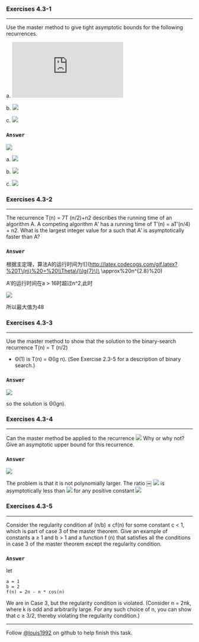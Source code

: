 ### Exercises 4.3-1
***
Use the master method to give tight asymptotic bounds for the following recurrences.

a. ![](http://latex.codecogs.com/gif.latex?%20T\(n\)%20=%204T\(n/2\)+n%20)

b. ![](http://latex.codecogs.com/gif.latex?%20T\(n\)%20=%204T\(n/2\)+n^2%20)

c. ![](http://latex.codecogs.com/gif.latex?%20T\(n\)%20=%204T\(n/2\)+n^3%20)

### `Answer`
![](http://latex.codecogs.com/gif.latex?%20n^{\\log_{b}{a}}%20=%20n^{\\log_{2}{4}}%20=%20n^2)

a. ![](http://latex.codecogs.com/gif.latex?%20\\Theta\(n^2\)%20)

b. ![](http://latex.codecogs.com/gif.latex?%20\\Theta\(n^2%20\\lg{n}\)%20)

c. ![](http://latex.codecogs.com/gif.latex?%20\\Theta\(n^3\)%20)


### Exercises 4.3-2
***
The recurrence T(n) = 7T (n/2)+n2 describes the running time of an algorithm A. A competing algorithm A′ has a running time of T′(n) = aT′(n/4) + n2. What is the largest integer value for a such that A′ is asymptotically faster than A?

### `Answer`
根据主定理，算法A的运行时间为![](http://latex.codecogs.com/gif.latex?%20T\(n\)%20=%20\\Theta\(\\lg{7}\)\ \\approx%20n^{2.8}%20)

A'的运行时间在a > 16时超过n^2,此时

![](http://latex.codecogs.com/gif.latex?%20T\(n\)%20=%20\\Theta\(n^{\\log_{4}{a}}\)%20<%20%20\\lg{7}%20=%20\\log_{4}{49})

所以最大值为48



### Exercises 4.3-3
***
Use the master method to show that the solution to the binary-search recurrence T(n) = T (n/2)
+ Θ(1) is T(n) = Θ(lg n). (See Exercise 2.3-5 for a description of binary search.)
### `Answer`
![](http://latex.codecogs.com/gif.latex?%20n^{\\log_{b}{a}}%20=%20n^{\\log_{2}{1}%20=%201}%20)

so the solution is Θ(lgn).


### Exercises 4.3-4
***
Can the master method be applied to the recurrence
![](http://latex.codecogs.com/gif.latex?%20T\(n\)%20=%204T\(n/2\)%20+%20n^2%20\\lg{n}%20)
Why or why not? Give an asymptotic upper bound for this recurrence.

### `Answer`
![](http://latex.codecogs.com/gif.latex?%20n^{\\log_{b}{a}}%20=%20n^{\\log_{2}{4}}%20=%20n^2%20)

The problem is that it is not polynomially larger. The ratio ￼ 
![](http://latex.codecogs.com/gif.latex?%20f\(n\)%20/%20n^{\\log_{b}{a}}%20=%20\\lg{n})
is asymptotically less than 
![](http://latex.codecogs.com/gif.latex?%20n^\\epsilon%20) for any positive constant 
![](http://latex.codecogs.com/gif.latex?%20\\epsilon%20)

### Exercises 4.3-5
***
Consider the regularity condition af (n/b) ≤ cf(n) for some constant c < 1, which is part of case 3 of the master theorem. Give an example of constants a ≥ 1 and b > 1 and a function f (n) that satisfies all the conditions in case 3 of the master theorem except the regularity condition.

### `Answer`
let
	
	a = 1
	b = 2
	f(n) = 2n - n * cos(n)
	
We are in Case 3, but the regularity condition is violated. (Consider n = 2πk, where k is odd and arbitrarily large. For any such choice of n, you can show that c ≥ 3/2, thereby violating the regularity condition.)


***
Follow [@louis1992](https://github.com/gzc) on github to help finish this task.

